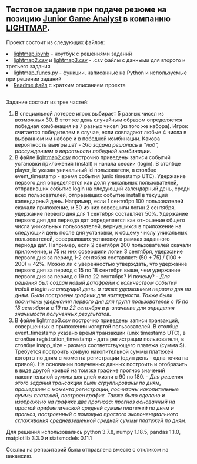 ## Тестовое задание при подаче резюме на позицию <a href='https://hh.ru/vacancy/48973633?from=vacancy_search_list'>Junior Game Analyst</a> в компанию <a href='https://lightmap.ru/'>LIGHTMAP</a>.

Проект состоит из следующих файлов:
<li><a href='https://github.com/KhurazovRuslan/lightmap_test-russian-/blob/main/lightmap.ipynb'>lightmap.ipynb</a> - ноутбук с решениями заданий</li>
<li><a href='https://github.com/KhurazovRuslan/lightmap_test-russian-/blob/main/lightmap2.csv'>lightmap2.csv</a> и <a href='https://github.com/KhurazovRuslan/lightmap_test-russian-/blob/main/lightmap3.csv'>lightmap3.csv</a> - .csv файлы с данными для второго и третьего задания</li>
<li><a href='https://github.com/KhurazovRuslan/lightmap_test-russian-/blob/main/lightmap_funcs.py'>lightmap_funcs.py</a> - функции, написанные на Python и используемые при решении заданий</li>
<li><a href='https://github.com/KhurazovRuslan/lightmap_test-russian-/blob/main/README.md'>Readme файл</a> с кратким описанием проекта</li>

<h2></h2>
<p>Задание состоит из трех частей:</p>
<ol>
<li>В специальной лотерее игрок выбирает 5 разных чисел из возможных 30. В этот же день случайным образом определяется победная комбинация из 7 разных чисел (из того же набора). Игрок считается победителем в случае, если совпадают любые 4 числа в выбранном им наборе и в победной комбинации.
Какова вероятность выигрыша? - <i>Это задача решалась в "лоб", рассуждением о вероятности победной комбинации.</i></li>
<li>В файле <a href='https://github.com/KhurazovRuslan/lightmap_test-russian-/blob/main/lightmap2.csv'>lightmap2.csv</a> построчно приведены записи событий установки приложения (install) и начала сессии (login). В столбце player_id указан уникальный id пользователя, в столбце event_timestamp - время события (unix timestamp UTC). Удержание первого дня определяется как доля уникальных пользователей, отправивших событие login на следующий календарный день, среди всех пользователей, отправивших событие install в текущий календарный день. Например, если 1 сентября 100 пользователей скачали приложение, и 50 из них совершили логин 2 сентября, удержание первого дня для 1 сентября составляет 50%.
Удержание первого дня для периода дат определяется как отношение общего числа уникальных пользователей, вернувшихся в приложение на следующий день после дня установки, к общему числу уникальных пользователей, совершивших установку в рамках заданного периода дат. Например, если 2 сентября 200 пользователей скачали приложение, и 75 из них совершили логин 3 сентября, удержание первого дня за период 1-2 сентября составляет: (50 + 75) / (100 + 200) ≈ 42%. Можно ли с уверенностью утверждать, что удержание первого дня за период с 15 по 18 сентября выше, чем удержание первого дня за период с 19 по 22 сентября? И почему? - <i>Для решения был создан новый датафрейм с количеством событий install и login на следущий день, а также удержанием первого дня по дням. Были построены графики для наглядности. Также были посчитаны удержания первого дня для групп пользователей с 15 по 18 сентября и с 19 по 22 сентября и p-значение для определия значимости полученных результатов.</i></li>
<li>В файле <a href='https://github.com/KhurazovRuslan/lightmap_test-russian-/blob/main/lightmap3.csv'>lightmap3.csv</a> построчно приведены записи транзакций, совершенных в приложении когортой пользователей. В столбце event_timestamp указано время транзакции (unix timestamp UTC), в столбце registration_timestamp - дата регистрации пользователя, в столбце inapp_size - размер соответствующего платежа (сумма $). Требуется построить кривую накопительной суммы платежей когорты по дням с момента регистрации (один день - одна точка на кривой). На основании полученных данных построить и отобразить в виде другой кривой на том же графике прогноз значений накопительной суммы для дней жизни с 90 по 180. - <i>Для решения этого задания трансакции были сгруппированы по дням, прошедшим с момента регистрации, посчитаны накопительные суммы платежей, построен график. Также было сделано и изображено на графике два прогноза: прогноз основанный на простой арифметической средней суммы платежей по дням и прогноз, построенный с помощью простого экспоненциального сглаживания средневзешенной средней суммы платежей по дням.</i></li>
</ol>

<p>Для решения использовались python 3.7.8, numpy 1.18.5, pandas 1.1.0, matplotlib 3.3.0 и statsmodels 0.11.1</p>
<p>Ссылка на репозитарий была отправлена вместе с откликом на вакансию.</p>
